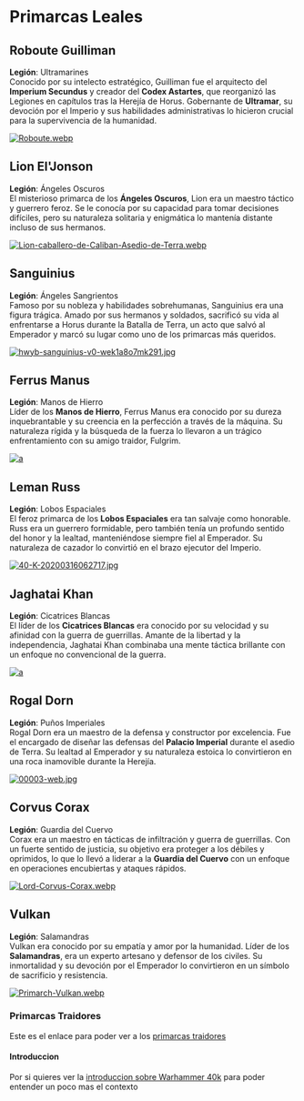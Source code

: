 # Primarcas Leales

## Roboute Guilliman
**Legión**: Ultramarines  
Conocido por su intelecto estratégico, Guilliman fue el arquitecto del **Imperium Secundus** y creador del **Codex Astartes**, que reorganizó las Legiones en capítulos tras la Herejía de Horus. Gobernante de **Ultramar**, su devoción por el Imperio y sus habilidades administrativas lo hicieron crucial para la supervivencia de la humanidad.

[![Roboute.webp](https://i.postimg.cc/F157S9pN/Roboute.webp)](https://postimg.cc/N2DsqvZz)

## Lion El'Jonson
**Legión**: Ángeles Oscuros  
El misterioso primarca de los **Ángeles Oscuros**, Lion era un maestro táctico y guerrero feroz. Se le conocía por su capacidad para tomar decisiones difíciles, pero su naturaleza solitaria y enigmática lo mantenía distante incluso de sus hermanos.

[![Lion-caballero-de-Caliban-Asedio-de-Terra.webp](https://i.postimg.cc/WpQn8gfb/Lion-caballero-de-Caliban-Asedio-de-Terra.webp)](https://postimg.cc/3WFmJ4TP)

## Sanguinius
**Legión**: Ángeles Sangrientos  
Famoso por su nobleza y habilidades sobrehumanas, Sanguinius era una figura trágica. Amado por sus hermanos y soldados, sacrificó su vida al enfrentarse a Horus durante la Batalla de Terra, un acto que salvó al Emperador y marcó su lugar como uno de los primarcas más queridos.

[![hwyb-sanguinius-v0-wek1a8o7mk291.jpg](https://i.postimg.cc/tC3hzfx2/hwyb-sanguinius-v0-wek1a8o7mk291.jpg)](https://postimg.cc/N509sdbH)

## Ferrus Manus
**Legión**: Manos de Hierro  
Líder de los **Manos de Hierro**, Ferrus Manus era conocido por su dureza inquebrantable y su creencia en la perfección a través de la máquina. Su naturaleza rígida y la búsqueda de la fuerza lo llevaron a un trágico enfrentamiento con su amigo traidor, Fulgrim.

[![a](https://i.postimg.cc/HLyWwGJL/300px-Ferrus-Gorgon.jpg)](https://postimg.cc/PLdkHRQG)

## Leman Russ
**Legión**: Lobos Espaciales  
El feroz primarca de los **Lobos Espaciales** era tan salvaje como honorable. Russ era un guerrero formidable, pero también tenía un profundo sentido del honor y la lealtad, manteniéndose siempre fiel al Emperador. Su naturaleza de cazador lo convirtió en el brazo ejecutor del Imperio.

[![40-K-20200316062717.jpg](https://i.postimg.cc/qvYM6BvY/40-K-20200316062717.jpg)](https://postimg.cc/gxVPfWRq)

## Jaghatai Khan
**Legión**: Cicatrices Blancas  
El líder de los **Cicatrices Blancas** era conocido por su velocidad y su afinidad con la guerra de guerrillas. Amante de la libertad y la independencia, Jaghatai Khan combinaba una mente táctica brillante con un enfoque no convencional de la guerra.

[![a](https://i.postimg.cc/nLZSkBrQ/Jaghatai-Khan.webp)](https://postimg.cc/NKJxGy1g)

## Rogal Dorn
**Legión**: Puños Imperiales  
Rogal Dorn era un maestro de la defensa y constructor por excelencia. Fue el encargado de diseñar las defensas del **Palacio Imperial** durante el asedio de Terra. Su lealtad al Emperador y su naturaleza estoica lo convirtieron en una roca inamovible durante la Herejía.

[![00003-web.jpg](https://i.postimg.cc/MK9Gxm2z/00003-web.jpg)](https://postimg.cc/9rq2YTQk)

## Corvus Corax
**Legión**: Guardia del Cuervo  
Corax era un maestro en tácticas de infiltración y guerra de guerrillas. Con un fuerte sentido de justicia, su objetivo era proteger a los débiles y oprimidos, lo que lo llevó a liderar a la **Guardia del Cuervo** con un enfoque en operaciones encubiertas y ataques rápidos.

[![Lord-Corvus-Corax.webp](https://i.postimg.cc/pLyLd5Rz/Lord-Corvus-Corax.webp)](https://postimg.cc/nXbJRzsh)

## Vulkan
**Legión**: Salamandras  
Vulkan era conocido por su empatía y amor por la humanidad. Líder de los **Salamandras**, era un experto artesano y defensor de los civiles. Su inmortalidad y su devoción por el Emperador lo convirtieron en un símbolo de sacrificio y resistencia.

[![Primarch-Vulkan.webp](https://i.postimg.cc/Y2f9DwdG/Primarch-Vulkan.webp)](https://postimg.cc/Cd5Sd9TS)

### Primarcas Traidores
Este es el enlace para poder ver a los [primarcas traidores](Primarcas_Traidores.md)

#### Introduccion
Por si quieres ver la [introduccion sobre Warhammer 40k](README.md) para poder entender un poco mas el contexto
